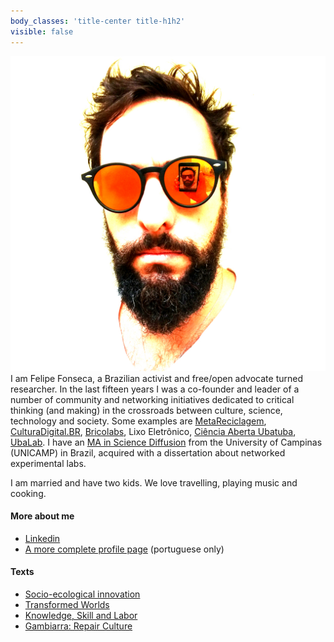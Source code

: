```yaml
---
body_classes: 'title-center title-h1h2'
visible: false
---
```


![](ff-blackmirrorshades-m.jpg?resize=250&classes=float-right) 
I am Felipe Fonseca, a Brazilian activist and free/open advocate turned researcher. In the last fifteen years I was a co-founder and leader of a number of community and networking initiatives dedicated to critical thinking (and making) in the crossroads between culture, science, technology and society. Some examples are [MetaReciclagem](https://metareciclagem.github.io/), [CulturaDigital.BR](http://culturadigital.br/), [Bricolabs](https://wiki.p2pfoundation.net/Bricolabs), Lixo Eletrônico, [Ciência Aberta Ubatuba](http://cienciaaberta.ubatuba.cc/), [UbaLab](http://ubalab.org). I have an [MA in Science Diffusion](http://www.labjor.unicamp.br/) from the University of Campinas (UNICAMP) in Brazil, acquired with a dissertation about networked experimental labs.

I am married and have two kids. We love travelling, playing music and cooking.

#### More about me

- [Linkedin](https://www.linkedin.com/in/felipefonseca )
- [A more complete profile page](http://wiki.ubatuba.cc/doku.php?id=felipefonseca) (portuguese only)

#### Texts

- [Socio-ecological innovation](https://magazine.vunela.com/socio-ecological-innovation-dc1999d556a5)
- [Transformed Worlds](https://medium.com/@felipefonseca/transformed-worlds-9a6bd7c44e8e )
- [Knowledge, Skill and Labor](https://medium.com/@felipefonseca/knowledge-skill-and-labor-1c8f5d89a1b4 )
- [Gambiarra: Repair Culture](https://www.academia.edu/20808625/Gambiarra_Repair_Culture)
